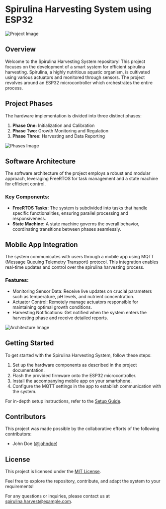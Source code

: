 # Spirulina Harvesting System using ESP32

![Project Image](project_image.jpg) <!-- Insert Image: Schematic or representation of the project setup -->

## Overview

Welcome to the Spirulina Harvesting System repository! This project focuses on the development of a smart system for efficient spirulina harvesting. Spirulina, a highly nutritious aquatic organism, is cultivated using various actuators and monitored through sensors. The project revolves around an ESP32 microcontroller which orchestrates the entire process.

## Project Phases

The hardware implementation is divided into three distinct phases:

1. **Phase One:** Initialization and Calibration
2. **Phase Two:** Growth Monitoring and Regulation
3. **Phase Three:** Harvesting and Data Reporting

![Phases Image]([phases_image.jpg](https://github.com/MaroueneKaaniche/SPIRAW-Photobioreactor/blob/master/Solution%20Architecture%20%26%20Diagrams/Architecture%20hardware.jpg)) <!-- Insert Image: Representation of project phases -->

## Software Architecture

The software architecture of the project employs a robust and modular approach, leveraging FreeRTOS for task management and a state machine for efficient control.

### Key Components:
- **FreeRTOS Tasks:** The system is subdivided into tasks that handle specific functionalities, ensuring parallel processing and responsiveness.
- **State Machine:** A state machine governs the overall behavior, coordinating transitions between phases seamlessly.

## Mobile App Integration

The system communicates with users through a mobile app using MQTT (Message Queuing Telemetry Transport) protocol. This integration enables real-time updates and control over the spirulina harvesting process.

### Features:
- Monitoring Sensor Data: Receive live updates on crucial parameters such as temperature, pH levels, and nutrient concentration.
- Actuator Control: Remotely manage actuators responsible for maintaining optimal growth conditions.
- Harvesting Notifications: Get notified when the system enters the harvesting phase and receive detailed reports.

![Architecture Image]([architecture_image.jpg](https://github.com/MaroueneKaaniche/SPIRAW-Photobioreactor/blob/master/Solution%20Architecture%20%26%20Diagrams/Architecture%20software.jpg)) <!-- Insert Image: Diagram depicting the software architecture -->

## Getting Started

To get started with the Spirulina Harvesting System, follow these steps:
1. Set up the hardware components as described in the project documentation.
2. Flash the provided firmware onto the ESP32 microcontroller.
3. Install the accompanying mobile app on your smartphone.
4. Configure the MQTT settings in the app to establish communication with the system.

For in-depth setup instructions, refer to the [Setup Guide](setup_guide.md).

## Contributors

This project was made possible by the collaborative efforts of the following contributors:

- John Doe ([@johndoe](https://github.com/johndoe))

## License

This project is licensed under the [MIT License](LICENSE).

Feel free to explore the repository, contribute, and adapt the system to your requirements!

For any questions or inquiries, please contact us at spirulina.harvest@example.com.
